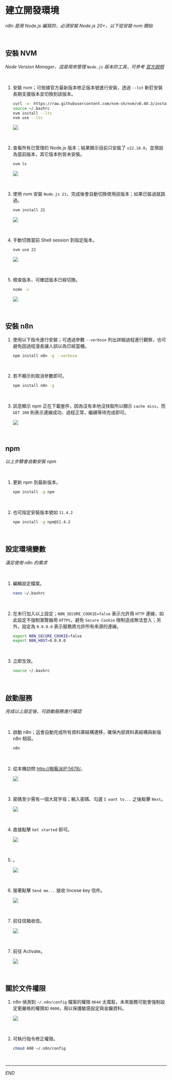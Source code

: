 # 建立開發環境

_n8n 是用 Node.js 編寫的，必須安裝 Node.js 20+，以下從安裝 nvm 開始_

<br>

## 安裝 NVM

_Node Version Manager，這是用來管理 `Node.js` 版本的工具，可參考 [官方說明](https://github.com/nvm-sh/nvm#installing-and-updating)_

<br>

1. 安裝 nvm；可依據官方最新版本修正版本號進行安裝，透過 `--lst` 斬釘安裝長期支援版本並切換到該版本。

    ```bash
    curl -o- https://raw.githubusercontent.com/nvm-sh/nvm/v0.40.3/install.sh | bash
    source ~/.bashrc
    nvm install --lts
    nvm use --lts
    ```

    ![](images/img_02.png)

<br>

2. 查看所有已管理的 Node.js 版本；結果顯示目前只安裝了 `v22.16.0`，並預設為當前版本，其它版本則皆未安裝。

    ```bash
    nvm ls
    ```

    ![](images/img_30.png)

<br>

3. 使用 nvm 安裝 `Node.js 21`，完成後會自動切換使用該版本；如果已裝過就跳過。

    ```bash
    nvm install 21
    ```

    ![](images/img_31.png)

<br>

4. 手動切換當前 Shell session 到指定版本。

    ```bash
    nvm use 22
    ```

    ![](images/img_32.png)

<br>

5. 檢查版本，可確認版本已經切換。

    ```bash
    node -v
    ```

    ![](images/img_33.png)

<br>

## 安裝 n8n

1. 使用以下指令進行安裝；可透過參數 `--verbose` 列出詳細過程進行觀察，也可避免因過程漫長讓人誤以為已經當機。

    ```bash
    npm install n8n -g --verbose
    ```

<br>

2. 若不顯示則取消參數即可。

    ```bash
    npm install n8n -g
    ```

<br>

3. 訊息顯示 npm 正在下載套件，因為沒有本地沒快取所以顯示 `cache miss`，而 `GET 200` 則表示連線成功、過程正常，繼續等待完成即可。

    ![](images/img_01.png)

<br>

## npm

_以上步驟會自動安裝 npm_

<br>

1. 更新 npm 到最新版本。

    ```bash
    npm install -g npm
    ```

<br>

2. 也可指定安裝版本號如 `11.4.2`

    ```bash
    npm install -g npm@11.4.2
    ```

<br>

## 設定環境變數

_滿足使用 n8n 的需求_

<br>

1. 編輯設定檔案。

    ```bash
    nano ~/.bashrc
    ```

<br>

2. 在末行加入以上設定；`N8N_SECURE_COOKIE=false` 表示允許用 `HTTP` 連線，如此設定不強制瀏覽器用 `HTTPS`，避免 `Secure Cookie` 限制造成無法登入；另外，設定為 `0.0.0.0` 表示服務將允許所有來源的連線。

    ```bash
    export N8N_SECURE_COOKIE=false
    export N8N_HOST=0.0.0.0
    ```

<br>

3. 立即生效。

    ```bash
    source ~/.bashrc
    ```

<br>

## 啟動服務

_完成以上設定後，可啟動服務進行確認_

<br>

1. 啟動 n8n；這會自動完成所有資料庫結構遷移，確保內部資料表結構與新版 n8n 相容。

    ```bash
    n8n
    ```

<br>

2. 從本機訪問 [http://樹莓派IP:5678/](http://樹莓派IP:5678/)。

    ![](images/img_03.png)

<br>

3. 密碼至少需有一個大寫字母；輸入密碼、勾選 `I want to...` 之後點擊 `Next`。

    ![](images/img_21.png)

<br>

4. 直接點擊 `Get started` 即可。

    ![](images/img_35.png)

<br>


5. 。

    ![](images/img_04.png)

<br>

6. 接著點擊 `Send me...` 接收 lincese key 信件。

    ![](images/img_22.png)

<br>

7. 前往信箱收信。

    ![](images/img_23.png)

<br>

7. 前往 Activate。

    ![](images/img_24.png)

<br>

## 關於文件權限

1. n8n 偵測到 `~/.n8n/config` 檔案的權限 `0644` 太寬鬆，未來服務可能會強制設定更嚴格的權限如 `0600`，用以保護敏感設定與金鑰資料。

    ![](images/img_34.png)

<br>

2. 可執行指令修正權限。

    ```bash
    chmod 600 ~/.n8n/config
    ```

<br>

___

_END_